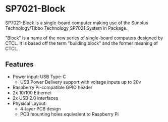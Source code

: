 # SP7021-Block
SP7021-Block is a single-board computer making use of the Sunplus Technology/Tibbo Technology SP7021 System in Package.

"Block" is a name of the new series of single-board computers designed by CTCL. It is based off the term "building block" and the former meaning of CTCL.

## Features

- Power input: USB Type-C
  - USB Power Delivery support with voltage inputs up to 20v
- Raspberry Pi-compatible GPIO header
- 2x 10/100 Ethernet
- 2x USB 2.0 interfaces
- Physical Layout:
  - 4-layer PCB design
  - PCB mounting holes equivalent to Raspberry Pi
